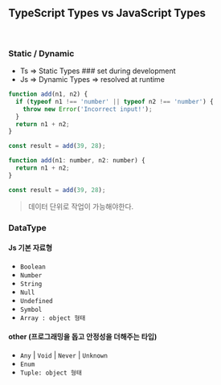 ## TypeScript Types vs JavaScript Types

<br/>

### Static / Dynamic

- Ts => Static Types ### set during development
- Js => Dynamic Types => resolved at runtime

```js
function add(n1, n2) {
  if (typeof n1 !== 'number' || typeof n2 !== 'number') {
    throw new Error('Incorrect input!');
  }
  return n1 + n2;
}

const result = add(39, 28);
```

```js
function add(n1: number, n2: number) {
  return n1 + n2;
}

const result = add(39, 28);
```

> 데이터 단위로 작업이 가능해야한다.

### DataType

#### Js 기본 자료형

- `Boolean`
- `Number`
- `String`
- `Null`
- `Undefined`
- `Symbol`
- `Array : object 형태`

#### other (프로그래밍을 돕고 안정성을 더해주는 타입)

- `Any` | `Void` | `Never` | `Unknown`
- `Enum`
- `Tuple: object 형태`
